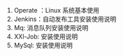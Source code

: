 1. Operate ：Linux 系统基本使用
2. Jenkins：自动发布工具安装使用说明
3. Mq: 消息队列安装使用说明
4. XXl-Job: 安装使用说明
5. MySql: 安装使用说明


